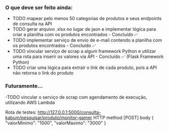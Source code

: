 ### O que deve ser feito ainda:
- TODO mapear pelo menos 50 categorias de produtos e seus endpoints de consulta na API
- TODO gerar arquivo .xlsx no lugar de jaon e implementar lógica para criar a planilha com os produtos encontrados - Concluído ✅
- TODO implementar serviço de envio de e-mail contendo a planilha com os produtos encontrados - Concluído ✅
- TODO vincular serviço de scrap a algum framework Python e utilizar uma rota para inserir os valores via API - Concluído ✅ (Flask Framework Python)
- TODO criar uma lógica para extrair o link de cada produto, pois a API não retorna o link do produto

### Futuramente...
-TODO vincular o serviço de scrap com agendamento de execução, utilizando AWS Lambda

Rota de testes: http://127.0.0.1:5000/consulta-kabum/pesquisar/produto/monitor-gamer 
HTTP method [POST]
body {
	"valorMinimo": "1000", 
	"valorMaximo": "3000"
}